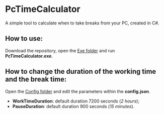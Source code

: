 # PcTimeCalculator
A simple tool to calculate when to take breaks from your PC, created in C#.


## How to use:
Download the repository, open the [Exe folder](https://github.com/Rondini-Matteo/PcTimeCalculator/tree/main/Source/PcTimeCalculator/Exe/Release/net6.0-windows) and run **PcTimeCalculator.exe**.

## How to change the duration of the working time and the break time:
Open the [Config folder](https://github.com/Rondini-Matteo/PcTimeCalculator/tree/main/Source/PcTimeCalculator/Config) and edit the parameters within the **config.json**.

* **WorkTimeDuration**: default duration 7200 seconds (*2 hours*);
* **PauseDuration**: default duration 900 seconds (*15 minutes*).

